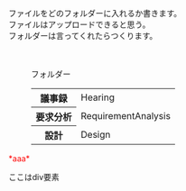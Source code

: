  
ファイルをどのフォルダーに入れるか書きます。<br>
ファイルはアップロードできると思う。<br>
フォルダーは言ってくれたらつくります。<br>
<br>
<br>
<figure>
  <figucaption>フォルダー</figucaption>
  <table>
    <tr>
      <th>議事録</th>
      <td>Hearing</td>
    </tr>
    <tr>
      <th>要求分析</th>
      <td>RequirementAnalysis</td>
    </tr>
    <tr>
      <th>設計</th>
      <td>Design</td>
    </tr>
  </table>
</figure>

<p style="color:red;">*aaa*</p>
  
<div>
 
 <p>ここはdiv要素</p>
 
</div>

